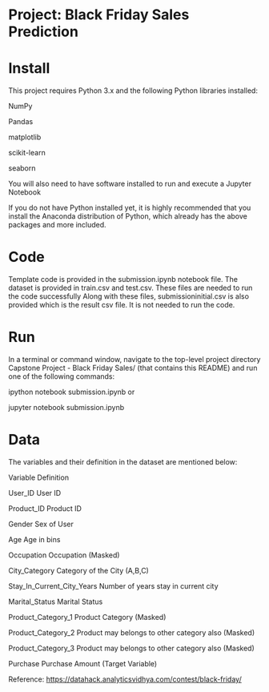 #  Project: Black Friday Sales Prediction
# Install
This project requires Python 3.x and the following Python libraries installed:

NumPy

Pandas

matplotlib

scikit-learn

seaborn

You will also need to have software installed to run and execute a Jupyter Notebook

If you do not have Python installed yet, it is highly recommended that you install the Anaconda distribution of Python, which already has the above packages and more included. 

# Code

Template code is provided in the submission.ipynb notebook file. 
The dataset is provided in train.csv and test.csv. These files are needed to run the code successfully
Along with these files, submissioninitial.csv is also provided which is the result csv file. It is not needed to run the code.

# Run

In a terminal or command window, navigate to the top-level project directory Capstone Project - Black Friday Sales/ (that contains this README) and run one of the following commands:

ipython notebook submission.ipynb
or

jupyter notebook submission.ipynb

# Data

The variables and their definition in the dataset are mentioned below:

Variable	                Definition

User_ID	                    	User ID

Product_ID	                Product ID

Gender	                    	Sex of User

Age	                        Age in bins

Occupation	                Occupation (Masked)

City_Category	              	Category of the City (A,B,C)

Stay_In_Current_City_Years	Number of years stay in current city

Marital_Status	            	Marital Status

Product_Category_1	        Product Category (Masked)

Product_Category_2	        Product may belongs to other category also (Masked)

Product_Category_3	        Product may belongs to other category also (Masked)

Purchase			Purchase Amount (Target Variable)



Reference: https://datahack.analyticsvidhya.com/contest/black-friday/
